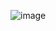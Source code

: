 ![image](https://github.com/NikhilGupta2024/NikhilGupta2024/assets/158210072/5f447ce0-3a35-4fbb-9186-0394573b3427)
